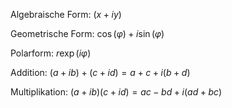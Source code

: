 
Algebraische Form: $(x +iy)$

Geometrische Form: $\cos(\varphi) + i\sin(\varphi)$

Polarform: $r\exp(i\varphi)$

Addition: $(a+ib) + (c+id) = a+c + i(b+d)$

Multiplikation: $(a+ib)(c+id) = ac - bd + i(ad + bc)$